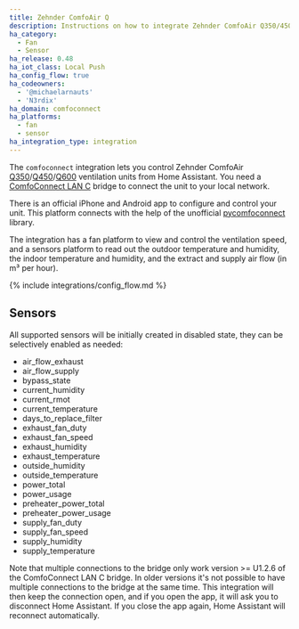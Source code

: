 ```yaml
---
title: Zehnder ComfoAir Q
description: Instructions on how to integrate Zehnder ComfoAir Q350/450/600 ventilation systems into Home Assistant.
ha_category:
  - Fan
  - Sensor
ha_release: 0.48
ha_iot_class: Local Push
ha_config_flow: true
ha_codeowners:
  - '@michaelarnauts'
  - 'N3rdix'
ha_domain: comfoconnect
ha_platforms:
  - fan
  - sensor
ha_integration_type: integration
---
```


The `comfoconnect` integration lets you control Zehnder ComfoAir [Q350](https://products.zehnder-systems.com/en/product/zehnder-comfoair-q350-tr)/[Q450](https://products.zehnder-systems.com/en/product/zehnder-comfoair-q450-tr)/[Q600](https://products.zehnder-systems.com/en/product/zehnder-comfoair-q600-st)
ventilation units from Home Assistant. You need a [ComfoConnect LAN C](https://www.zehnder.co.uk/products-and-systems/comfortable-indoor-ventilation/ms-comfoair-q/ideal-control#node-21233)
bridge to connect the unit to your local network.

There is an official iPhone and Android app to configure and control your unit. This platform connects with the help of
the unofficial [pycomfoconnect](https://github.com/michaelarnauts/comfoconnect) library.

The integration has a fan platform to view and control the ventilation speed, and a sensors platform to read out the outdoor temperature and humidity, the indoor temperature and humidity, and the extract and supply air flow (in m³ per hour).

{% include integrations/config_flow.md %}

## Sensors

All supported sensors will be initially created in disabled state, they can be selectively enabled as needed:

- air_flow_exhaust
- air_flow_supply
- bypass_state
- current_humidity
- current_rmot
- current_temperature
- days_to_replace_filter
- exhaust_fan_duty
- exhaust_fan_speed
- exhaust_humidity
- exhaust_temperature
- outside_humidity
- outside_temperature
- power_total
- power_usage
- preheater_power_total
- preheater_power_usage
- supply_fan_duty
- supply_fan_speed
- supply_humidity
- supply_temperature


<div class='note'>
Note that multiple connections to the bridge only work version >= U1.2.6 of the ComfoConnect LAN C bridge.
In older versions it's not possible to have multiple connections to the bridge at the same time. This integration will then keep the connection open, and if you open the app, it will ask you to disconnect Home Assistant. If you close the app again, Home Assistant will reconnect automatically.
</div>
